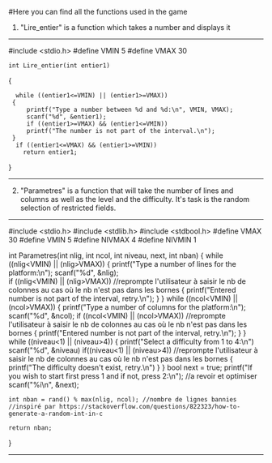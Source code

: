 #Here you can find all the functions used in the game



1) "Lire_entier" is a function which takes a number and displays it

------------------------------------------------------------------------------------------------

#include <stdio.h>
#define VMIN 5
#define VMAX 30

    int Lire_entier(int entier1)
  {
    
      while ((entier1<=VMIN) || (entier1>=VMAX))
     {
         printf("Type a number between %d and %d:\n", VMIN, VMAX);
         scanf("%d", &entier1);
         if ((entier1>=VMAX) && (entier1<=VMIN))
         printf("The number is not part of the interval.\n");
     }
      if ((entier1<=VMAX) && (entier1>=VMIN))  
        return entier1;
  }

  ------------------------------------------------------------------------------------------------


2) "Parametres" is a function that will take the number of lines and columns as well as the level and the difficulty. It's task is the random selection of restricted fields.

------------------------------------------------------------------------------------------------

#include <stdio.h>
#include <stdlib.h>
#include <stdbool.h>
#define VMAX 30
#define VMIN 5
#define NIVMAX 4
#define NIVMIN 1


int Parametres(int nlig, int ncol, int niveau, next, int nban)
{
    while ((nlig<VMIN) || (nlig>VMAX))
    {
        printf("Type a number of lines for the platform:\n");
        scanf("%d", &nlig);                
        if ((nlig<VMIN) || (nlig>VMAX))  //reprompte l'utilisateur à saisir le nb de colonnes au cas où le nb n'est pas dans les bornes
        {
            printf("Entered number is not part of the interval, retry.\n");
        }
    }
    while ((ncol<VMIN) || (ncol>VMAX))
    {
        printf("Type a number of columns for the platform:\n");
        scanf("%d", &ncol);
        if ((ncol<VMIN) || (ncol>VMAX))            //reprompte l'utilisateur à saisir le nb de colonnes au cas où le nb n'est pas dans les bornes
        {
            printf("Entered number is not part of the interval, retry.\n");
        }
    }
    while ((niveau<1) || (niveau>4))
    {
        printf("Select a difficulty from 1 to 4:\n") 
        scanf("%d", &niveau)
        if((niveau<1) || (niveau>4))  //reprompte l'utilisateur à saisir le nb de colonnes au cas où le nb n'est pas dans les bornes
        {
            printf("The difficulty doesn't exist, retry.\n")
        }
    }
    bool next = true;
    printf("If you wish to start first press 1 and if not, press 2:\n"); //a revoir et optimiser
    scanf("%i\n", &next);
    
    int nban = rand() % max(nlig, ncol); //nombre de lignes bannies
    //inspiré par https://stackoverflow.com/questions/822323/how-to-generate-a-random-int-in-c

    return nban;

    
}


------------------------------------------------------------------------------------------------